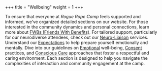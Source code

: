+++
title = "Wellbeing" 
weight = 1
+++

To ensure that everyone at _Rogue Rope Camp_ feels supported and informed, we've organized detailed sections on our website. For those interested in the community dynamics and personal connections, learn more about [FWBs (Friends With Benefits)](/wellbeing/friends-with-benefits). For tailored support, particularly for our neurodiverse attendees, check out our [Neuro-Liaison](/wellbeing/neuro-liaison) services. Understand our [Expectations](/wellbeing/expectations) to help prepare yourself emotionally and mentally. Dive into our guidelines on [Emotional](/wellbeing/emotional) well-being, [Consent](/wellbeing/consent) practices, and [Conscious Care](/wellbeing/conscious-care) approaches that foster a respectful and caring environment. Each section is designed to help you navigate the complexities of interaction and community engagement at the camp.
